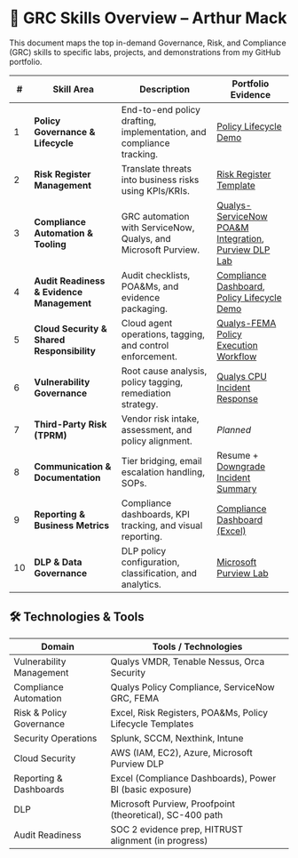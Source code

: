 # 🔐 GRC Skills Overview – Arthur Mack

This document maps the top in-demand Governance, Risk, and Compliance (GRC) skills to specific labs, projects, and demonstrations from my GitHub portfolio.

| # | Skill Area | Description | Portfolio Evidence |
|--|------------|-------------|---------------------|
| 1 | **Policy Governance & Lifecycle** | End-to-end policy drafting, implementation, and compliance tracking. | [Policy Lifecycle Demo](./policy-lifecycle/) |
| 2 | **Risk Register Management** | Translate threats into business risks using KPIs/KRIs. | [Risk Register Template](./risk-register/) |
| 3 | **Compliance Automation & Tooling** | GRC automation with ServiceNow, Qualys, and Microsoft Purview. | [Qualys-ServiceNow POA&M Integration](./qualys-servicenow-lab/), [Purview DLP Lab](./purview-lab/) |
| 4 | **Audit Readiness & Evidence Management** | Audit checklists, POA&Ms, and evidence packaging. | [Compliance Dashboard](./dashboards/), [Policy Lifecycle Demo](./policy-lifecycle/) |
| 5 | **Cloud Security & Shared Responsibility** | Cloud agent operations, tagging, and control enforcement. | [Qualys-FEMA Policy Execution Workflow](./qualys-servicenow-lab/) |
| 6 | **Vulnerability Governance** | Root cause analysis, policy tagging, remediation strategy. | [Qualys CPU Incident Response](./qualys-servicenow-lab/) |
| 7 | **Third-Party Risk (TPRM)** | Vendor risk intake, assessment, and policy alignment. | *Planned* |
| 8 | **Communication & Documentation** | Tier bridging, email escalation handling, SOPs. | Resume + [Downgrade Incident Summary](./qualys-servicenow-lab/) |
| 9 | **Reporting & Business Metrics** | Compliance dashboards, KPI tracking, and visual reporting. | [Compliance Dashboard (Excel)](./dashboards/) |
| 10 | **DLP & Data Governance** | DLP policy configuration, classification, and analytics. | [Microsoft Purview Lab](./purview-lab/) |

## 🛠️ Technologies & Tools

| Domain                    | Tools / Technologies                                        |
|---------------------------|-------------------------------------------------------------|
| Vulnerability Management  | Qualys VMDR, Tenable Nessus, Orca Security                  |
| Compliance Automation     | Qualys Policy Compliance, ServiceNow GRC, FEMA              |
| Risk & Policy Governance  | Excel, Risk Registers, POA&Ms, Policy Lifecycle Templates   |
| Security Operations       | Splunk, SCCM, Nexthink, Intune                              |
| Cloud Security            | AWS (IAM, EC2), Azure, Microsoft Purview DLP               |
| Reporting & Dashboards    | Excel (Compliance Dashboards), Power BI (basic exposure)   |
| DLP                       | Microsoft Purview, Proofpoint (theoretical), SC-400 path    |
| Audit Readiness           | SOC 2 evidence prep, HITRUST alignment (in progress)        |
